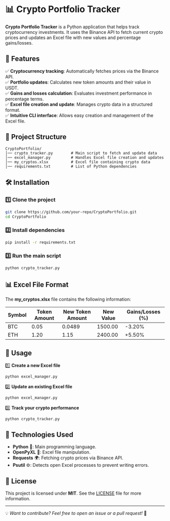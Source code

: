 # 📊 Crypto Portfolio Tracker

**Crypto Portfolio Tracker** is a Python application that helps track cryptocurrency investments. It uses the Binance API to fetch current crypto prices and updates an Excel file with new values and percentage gains/losses.

## 🚀 Features

✅ **Cryptocurrency tracking**: Automatically fetches prices via the Binance API.  
✅ **Portfolio updates**: Calculates new token amounts and their value in USDT.  
✅ **Gains and losses calculation**: Evaluates investment performance in percentage terms.  
✅ **Excel file creation and update**: Manages crypto data in a structured format.  
✅ **Intuitive CLI interface**: Allows easy creation and management of the Excel file.

## 📂 Project Structure

```
CryptoPortfolio/
│── crypto_tracker.py        # Main script to fetch and update data
│── excel_manager.py         # Handles Excel file creation and updates
│── my_cryptos.xlsx          # Excel file containing crypto data
│── requirements.txt         # List of Python dependencies
```

## 🛠️ Installation

### 1️⃣ Clone the project
```bash
git clone https://github.com/your-repo/CryptoPortfolio.git
cd CryptoPortfolio
```

### 2️⃣ Install dependencies
```bash
pip install -r requirements.txt
```

### 3️⃣ Run the main script
```bash
python crypto_tracker.py
```

## 📊 Excel File Format

The **my_cryptos.xlsx** file contains the following information:

| Symbol | Token Amount | New Token Amount | New Value | Gains/Losses (%) |
|--------|-------------|-----------------|-----------|------------------|
| BTC    | 0.05       | 0.0489          | 1500.00   | -3.20%          |
| ETH    | 1.20       | 1.15            | 2400.00   | +5.50%          |

## 🎯 Usage

1️⃣ **Create a new Excel file**
```bash
python excel_manager.py
```
2️⃣ **Update an existing Excel file**
```bash
python excel_manager.py
```
3️⃣ **Track your crypto performance**
```bash
python crypto_tracker.py
```

## 🔐 Technologies Used

- **Python** 🐍: Main programming language.
- **OpenPyXL** 📄: Excel file manipulation.
- **Requests** 🌍: Fetching crypto prices via Binance API.
- **Psutil** ⚙️: Detects open Excel processes to prevent writing errors.

## 📜 License

This project is licensed under **MIT**. See the [LICENSE](LICENSE) file for more information.

---

💡 *Want to contribute? Feel free to open an issue or a pull request!* 🚀
